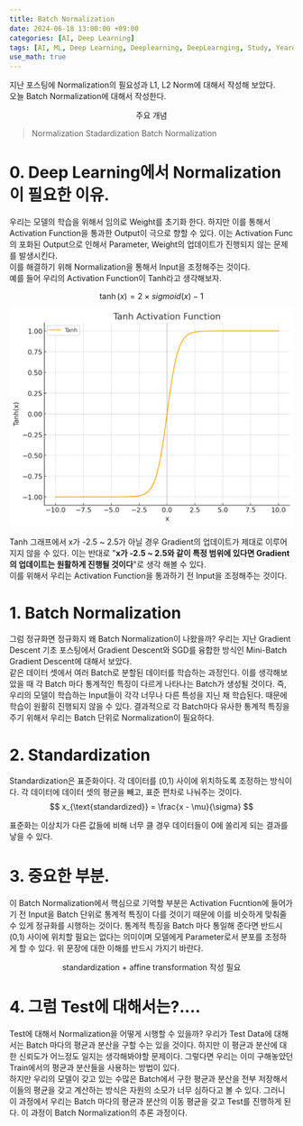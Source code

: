 ```yaml
---
title: Batch Normalization
date: 2024-06-18 13:00:00 +09:00
categories: [AI, Deep Learning]
tags: [AI, ML, Deep Learning, Deeplearning, DeepLearnging, Study, Yeardream, Batch Noramalization]		# TAG는 반드시 소문자로 이루어져야함!
use_math: true
---
```


지난 포스팅에 Normalization의 필요성과 L1, L2 Norm에 대해서 작성해 보았다.   
오늘 Batch Normalization에 대해서 작성한다.

<p align=center> 주요 개념</p>

> Normalization
> Stadardization
> Batch Normalization

# 0. Deep Learning에서 Normalization이 필요한 이유.

우리는 모델의 학습을 위해서 임의로 Weight를 초기화 한다. 하지만 이를 통해서 Activation Function을 통과한 Output이 극으로 향할 수 있다.
이는 Activation Func의 포화된 Output으로 인해서 Parameter, Weight의 업데이트가 진행되지 않는 문제를 발생시킨다.   
이를 해결하기 위해 Normalization을 통해서 Input을 조정해주는 것이다.    
예를 들어 우리의 Activation Function이 Tanh라고 생각해보자.

$$
\tanh(x) = 2 \times sigmoid(x) -1
$$

![Tanh Graph](../assets/img/function/Tanh)

Tanh 그래프에서 x가 -2.5 ~ 2.5가 아닐 경우 Gradient의 업데이트가 제대로 이루어지지 않을 수 있다. 이는 반대로 "**x가 -2.5 ~ 2.5와 같이 특정 범위에 있다면 Gradient의 업데이트는 원활하게 진행될 것이다**"로 생각 해볼 수 있다.    
이를 위해서 우리는 Activation Function을 통과하기 전 Input을 조정해주는 것이다.
   
# 1. Batch Normalization
그럼 정규화면 정규화지 왜 Batch Normalization이 나왔을까?
우리는 지난 Gradient Descent 기초 포스팅에서 Gradient Descent와 SGD를 융합한 방식인 Mini-Batch Gradient Descent에 대해서 보았다.    
 같은 데이터 셋에서 여러 Batch로 분할된 데이터를 학습하는 과정인다. 이를 생각해보았을 때 각 Batch 마다 통계적인 특징이 다르게 나타나는 Batch가 생성될 것이다. 즉, 우리의 모델이 학습하는 Input들이 각각 너무나 다른 특성을 지닌 채 학습된다. 때문에 학습이 원활히 진행되지 않을 수 있다.   결과적으로 각 Batch마다 유사한 통계적 특징을 주기 위해서 우리는 Batch 단위로 Normalization이 필요하다.

# 2. Standardization
Standardization은 표준화이다. 각 데이터를 (0,1) 사이에 위치하도록 조정하는 방식이다.
각 데이터에 데이터 셋의 평균을 빼고, 표준 편차로 나눠주는 것이다.
$$
x_{\text{standardized}} = \frac{x - \mu}{\sigma}
$$

표준화는 이상치가 다른 값들에 비해 너무 클 경우 데이터들이 0에 쏠리게 되는 결과를 낳을 수 있다.

# 3. 중요한 부분.
이 Batch Normalization에서 핵심으로 기억할 부분은 Activation Fucntion에 들어가기 전 Input을 Batch 단위로 통계적 특징이 다를 것이기 때문에 이를 비슷하게 맞춰줄 수 있게 정규화를 시행하는 것이다. 통계적 특징을 Batch 마다 통일해 준다면 반드시 (0,1) 사이에 위치할 필요는 없다는 의미이며 모델에게 Parameter로서 분포를 조정하게 할 수 있다.
위 문장에 대한 이해를 반드시 가지기 바란다.

$$
\text{standardization + affine transformation 작성 필요}
$$

# 4. 그럼 Test에 대해서는?....
Test에 대해서 Normalization을 어떻게 시행할 수 있을까? 우리가 Test Data에 대해서는 Batch 마다의 평균과 분산을 구할 수는 있을 것이다. 하지만 이 평균과 분산에 대한 신뢰도가 어느정도 일지는 생각해봐야할 문제이다. 그렇다면 우리는 이미 구해놓았던 Train에서의 평균과 분산들을 사용하는 방법이 있다.    
하지만 우리의 모델이 갖고 있는 수많은 Batch에서 구한 평균과 분산을 전부 저장해서 이들의 평균을 갖고 계산하는 방식은 자원의 소모가 너무 심하다고 볼 수 있다. 그러니 이 과정에서 우리는 Batch 마다의 평균과 분산의 이동 평균을 갖고 Test를 진행하게 된다. 이 과정이 Batch Normalization의 추론 과정이다.